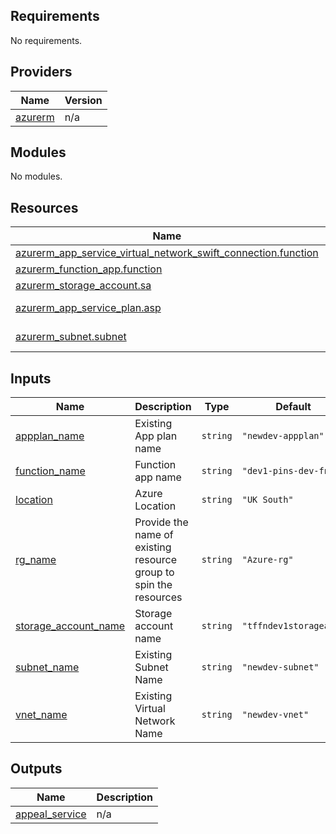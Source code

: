 <!-- BEGIN_TF_DOCS -->
## Requirements

No requirements.

## Providers

| Name | Version |
|------|---------|
| <a name="provider_azurerm"></a> [azurerm](#provider\_azurerm) | n/a |

## Modules

No modules.

## Resources

| Name | Type |
|------|------|
| [azurerm_app_service_virtual_network_swift_connection.function](https://registry.terraform.io/providers/hashicorp/azurerm/latest/docs/resources/app_service_virtual_network_swift_connection) | resource |
| [azurerm_function_app.function](https://registry.terraform.io/providers/hashicorp/azurerm/latest/docs/resources/function_app) | resource |
| [azurerm_storage_account.sa](https://registry.terraform.io/providers/hashicorp/azurerm/latest/docs/resources/storage_account) | resource |
| [azurerm_app_service_plan.asp](https://registry.terraform.io/providers/hashicorp/azurerm/latest/docs/data-sources/app_service_plan) | data source |
| [azurerm_subnet.subnet](https://registry.terraform.io/providers/hashicorp/azurerm/latest/docs/data-sources/subnet) | data source |

## Inputs

| Name | Description | Type | Default | Required |
|------|-------------|------|---------|:--------:|
| <a name="input_appplan_name"></a> [appplan\_name](#input\_appplan\_name) | Existing App plan name | `string` | `"newdev-appplan"` | no |
| <a name="input_function_name"></a> [function\_name](#input\_function\_name) | Function app name | `string` | `"dev1-pins-dev-fn"` | no |
| <a name="input_location"></a> [location](#input\_location) | Azure Location | `string` | `"UK South"` | no |
| <a name="input_rg_name"></a> [rg\_name](#input\_rg\_name) | Provide the name of existing resource group to spin the resources | `string` | `"Azure-rg"` | no |
| <a name="input_storage_account_name"></a> [storage\_account\_name](#input\_storage\_account\_name) | Storage account name | `string` | `"tffndev1storageacc"` | no |
| <a name="input_subnet_name"></a> [subnet\_name](#input\_subnet\_name) | Existing Subnet Name | `string` | `"newdev-subnet"` | no |
| <a name="input_vnet_name"></a> [vnet\_name](#input\_vnet\_name) | Existing Virtual Network Name | `string` | `"newdev-vnet"` | no |

## Outputs

| Name | Description |
|------|-------------|
| <a name="output_appeal_service"></a> [appeal\_service](#output\_appeal\_service) | n/a |
<!-- END_TF_DOCS -->